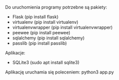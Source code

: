Do uruchomienia programy potrzebne są pakiety:
- Flask (pip install flask)
- virtualenv (pip install virtualenv)
- virtualenvwrapper (pip install virtualenvwrapper)
- peewee (pip install peewee)
- sqlalchemy (pip install sqlalchemy)
- passlib (pip install passlib)

Aplikacje:
- SQLite3 (sudo apt install sqlite3)

Aplikację uruchamia się poleceniem:
python3 app.py
